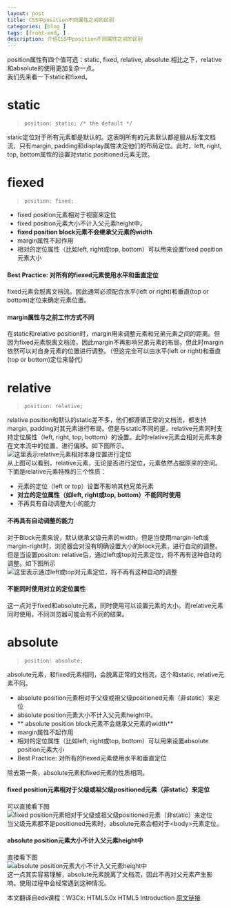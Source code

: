```yaml
---
layout: post
title: CSS中position不同属性之间的区别
categories: [blog ]
tags: [front-end, ]
description: 介绍CSS中position不同属性之间的区别
---
```


position属性有四个值可选：static, fixed, relative, absolute.相比之下，relative和absolute的使用更加复杂一点。   
我们先来看一下static和fixed。

# static
>     position: static; /* the default */   

static定位对于所有元素都是默认的。这表明所有的元素默认都是服从标准文档流，只有margin, padding和display属性决定他们的布局定位。此时，left, right, top, bottom属性的设置对static positioned元素无效。

# fiexed
>     position: fixed;   

* fixed position元素相对于视窗来定位
* fixed position元素大小不计入父元素height中。
* **fixed position block元素不会继承父元素的width**
* margin属性不起作用
* 相对的定位属性（比如left, right或top, bottom）可以用来设置fixed position元素大小    
   
#### Best Practice: 对所有的fiexed元素使用水平和垂直定位    
fixed元素会脱离文档流。因此通常必须配合水平(left or right)和垂直(top or bottom)定位来确定元素位置。   
    
#### margin属性与之前工作方式不同    
在static和relative position时，margin用来调整元素和兄弟元素之间的距离。但因为fixed元素脱离文档流，因此margin不再影响兄弟元素的布局。但此时margin依然可以对自身元素的位置进行调整。（但这完全可以由水平(left or right)和垂直(top or bottom)定位来替代）

# relative
>     position: relative;     

relative position和默认的static差不多，他们都遵循正常的文档流，都支持margin, padding对其元素进行布局。但是与static不同的是，relative元素同时支持定位属性（left, right, top, bottom）的设置。此时relative元素会相对元素本身在文本流中的位置，进行偏移。如下图所示。
![这里表示relative元素相对本身位置进行定位](https://github.com/tank0317/tank0317.github.io/blob/master/images/CSS-Position/1.PNG?raw=true)   
从上图可以看到，relative元素，无论是否进行定位，元素依然占据原来的空间。    
下面是relative元素特殊的三个性质：
* 元素的定位（left or top）设置不影响其他兄弟元素
* **对立的定位属性（如left, right或top, bottom）不能同时使用**
* 不再具有自动调整大小的能力
     
#### 不再具有自动调整的能力    
对于Block元素来说，默认继承父级元素的width。但是当使用margin-left或margin-right时，浏览器会对没有明确设置大小的block元素，进行自动的调整。但是当设置positon: relative后，通过left或top对元素定位，将不再有这种自动的调整。如下图所示   
![这里表示通过left或top对元素定位，将不再有这种自动的调整](https://github.com/tank0317/tank0317.github.io/blob/master/images/CSS-Position/2.PNG?raw=true)    

#### 不能同时使用对立的定位属性    
这一点对于fixed和absolute元素，同时使用可以设置元素的大小。而relative元素同时使用，不同浏览器可能会有不同的结果。   

# absolute
>     position: absolute;     

absolute元素，和fixed元素相同，会脱离正常的文档流，这个和static, relative元素不同。
* absolute position元素相对于父级或祖父级positioned元素（非static）来定位
* absolute position元素大小不计入父元素height中。
* ** absolute position block元素不会继承父元素的width**
* margin属性不起作用
* 相对的定位属性（比如left, right或top, bottom）可以用来设置absolute position元素大小
* Best Practice: 对所有的fiexed元素使用水平和垂直定位    

除去第一条，absolute元素和fixed元素的性质相同。
    
#### fixed position元素相对于父级或祖父级positioned元素（非static）来定位    

可以直接看下图    
![fixed position元素相对于父级或祖父级positioned元素（非static）来定位](https://github.com/tank0317/tank0317.github.io/blob/master/images/CSS-Position/3.PNG?raw=true)    
当父级元素都不是positioned元素时，absolute元素会相对于&lt;body&gt;元素定位。    

#### absolute position元素大小不计入父元素height中

直接看下图    
![absolute position元素大小不计入父元素height中](https://github.com/tank0317/tank0317.github.io/blob/master/images/CSS-Position/4.PNG?raw=true)    
这一点其实容易理解，absolute元素脱离了文档流，因此不再对父元素产生影响。使用过程中会经常遇到这种情况。

本文翻译自edx课程：W3Cx: HTML5.0x HTML5 Introduction
[原文链接](https://courses.edx.org/courses/course-v1:W3Cx+HTML5.0x+1T2016/courseware/306cfa0313a449a29b2dbcb0b2afcb86/1fe35eaba7534b5d86b69fa0e09494a3/)